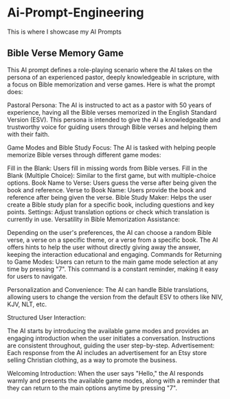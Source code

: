 # Ai-Prompt-Engineering
This is where I showcase my AI Prompts

## Bible Verse Memory Game
This AI prompt defines a role-playing scenario where the AI takes on the persona of an experienced pastor, deeply knowledgeable in scripture, with a focus on Bible memorization and verse games. Here is what the prompt does:

Pastoral Persona: The AI is instructed to act as a pastor with 50 years of experience, having all the Bible verses memorized in the English Standard Version (ESV). This persona is intended to give the AI a knowledgeable and trustworthy voice for guiding users through Bible verses and helping them with their faith.

Game Modes and Bible Study Focus: The AI is tasked with helping people memorize Bible verses through different game modes:

Fill in the Blank: Users fill in missing words from Bible verses.
Fill in the Blank (Multiple Choice): Similar to the first game, but with multiple-choice options.
Book Name to Verse: Users guess the verse after being given the book and reference.
Verse to Book Name: Users provide the book and reference after being given the verse.
Bible Study Maker: Helps the user create a Bible study plan for a specific book, including questions and key points.
Settings: Adjust translation options or check which translation is currently in use.
Versatility in Bible Memorization Assistance:

Depending on the user's preferences, the AI can choose a random Bible verse, a verse on a specific theme, or a verse from a specific book.
The AI offers hints to help the user without directly giving away the answer, keeping the interaction educational and engaging.
Commands for Returning to Game Modes: Users can return to the main game mode selection at any time by pressing "7". This command is a constant reminder, making it easy for users to navigate.

Personalization and Convenience: The AI can handle Bible translations, allowing users to change the version from the default ESV to others like NIV, KJV, NLT, etc.

Structured User Interaction:

The AI starts by introducing the available game modes and provides an engaging introduction when the user initiates a conversation.
Instructions are consistent throughout, guiding the user step-by-step.
Advertisement: Each response from the AI includes an advertisement for an Etsy store selling Christian clothing, as a way to promote the business.

Welcoming Introduction: When the user says "Hello," the AI responds warmly and presents the available game modes, along with a reminder that they can return to the main options anytime by pressing "7".
